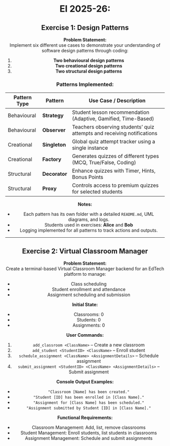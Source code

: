 <center>

# EI 2025-26: 

## Exercise 1: Design Patterns

**Problem Statement:**  
Implement six different use cases to demonstrate your understanding of software design patterns through coding:

1. **Two behavioural design patterns**  
2. **Two creational design patterns**  
3. **Two structural design patterns**

### Patterns Implemented:

| Pattern Type | Pattern | Use Case / Description |
|--------------|---------|----------------------|
| Behavioural | **Strategy** | Student lesson recommendation (Adaptive, Gamified, Time-Based) |
| Behavioural | **Observer** | Teachers observing students’ quiz attempts and receiving notifications |
| Creational  | **Singleton** | Global quiz attempt tracker using a single instance |
| Creational  | **Factory** | Generates quizzes of different types (MCQ, True/False, Coding) |
| Structural  | **Decorator** | Enhance quizzes with Timer, Hints, Bonus Points |
| Structural  | **Proxy** | Controls access to premium quizzes for selected students |

**Notes:**  
- Each pattern has its own folder with a detailed `README.md`, UML diagrams, and logs.  
- Students used in exercises: **Alice** and **Bob**  
- Logging implemented for all patterns to track actions and outputs.

---

## Exercise 2: Virtual Classroom Manager

**Problem Statement:**  
Create a terminal-based Virtual Classroom Manager backend for an EdTech platform to manage:

- Class scheduling  
- Student enrollment and attendance  
- Assignment scheduling and submission  

**Initial State:**  
- Classrooms: 0  
- Students: 0  
- Assignments: 0  

**User Commands:**  
1. `add_classroom <ClassName>` – Create a new classroom  
2. `add_student <StudentID> <ClassName>` – Enroll student  
3. `schedule_assignment <ClassName> <AssignmentDetails>` – Schedule assignment  
4. `submit_assignment <StudentID> <ClassName> <AssignmentDetails>` – Submit assignment  

**Console Output Examples:**  
- `"Classroom [Name] has been created."`  
- `"Student [ID] has been enrolled in [Class Name]."`  
- `"Assignment for [Class Name] has been scheduled."`  
- `"Assignment submitted by Student [ID] in [Class Name]."`

**Functional Requirements:**  
- Classroom Management: Add, list, remove classrooms  
- Student Management: Enroll students, list students in classrooms  
- Assignment Management: Schedule and submit assignments  



</center>
